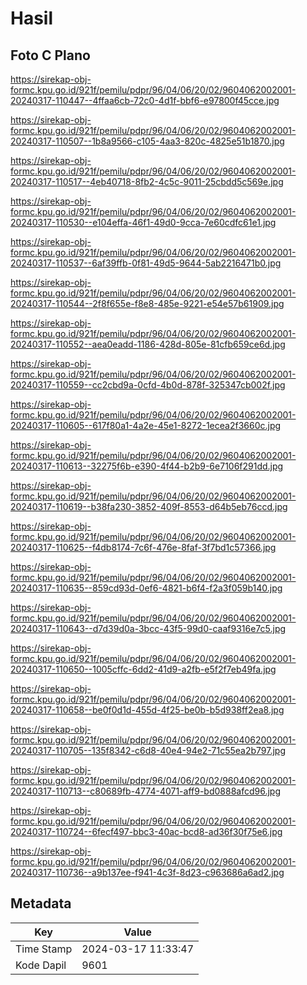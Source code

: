 # Hasil

## Foto C Plano

https://sirekap-obj-formc.kpu.go.id/921f/pemilu/pdpr/96/04/06/20/02/9604062002001-20240317-110447--4ffaa6cb-72c0-4d1f-bbf6-e97800f45cce.jpg

https://sirekap-obj-formc.kpu.go.id/921f/pemilu/pdpr/96/04/06/20/02/9604062002001-20240317-110507--1b8a9566-c105-4aa3-820c-4825e51b1870.jpg

https://sirekap-obj-formc.kpu.go.id/921f/pemilu/pdpr/96/04/06/20/02/9604062002001-20240317-110517--4eb40718-8fb2-4c5c-9011-25cbdd5c569e.jpg

https://sirekap-obj-formc.kpu.go.id/921f/pemilu/pdpr/96/04/06/20/02/9604062002001-20240317-110530--e104effa-46f1-49d0-9cca-7e60cdfc61e1.jpg

https://sirekap-obj-formc.kpu.go.id/921f/pemilu/pdpr/96/04/06/20/02/9604062002001-20240317-110537--6af39ffb-0f81-49d5-9644-5ab2216471b0.jpg

https://sirekap-obj-formc.kpu.go.id/921f/pemilu/pdpr/96/04/06/20/02/9604062002001-20240317-110544--2f8f655e-f8e8-485e-9221-e54e57b61909.jpg

https://sirekap-obj-formc.kpu.go.id/921f/pemilu/pdpr/96/04/06/20/02/9604062002001-20240317-110552--aea0eadd-1186-428d-805e-81cfb659ce6d.jpg

https://sirekap-obj-formc.kpu.go.id/921f/pemilu/pdpr/96/04/06/20/02/9604062002001-20240317-110559--cc2cbd9a-0cfd-4b0d-878f-325347cb002f.jpg

https://sirekap-obj-formc.kpu.go.id/921f/pemilu/pdpr/96/04/06/20/02/9604062002001-20240317-110605--617f80a1-4a2e-45e1-8272-1ecea2f3660c.jpg

https://sirekap-obj-formc.kpu.go.id/921f/pemilu/pdpr/96/04/06/20/02/9604062002001-20240317-110613--32275f6b-e390-4f44-b2b9-6e7106f291dd.jpg

https://sirekap-obj-formc.kpu.go.id/921f/pemilu/pdpr/96/04/06/20/02/9604062002001-20240317-110619--b38fa230-3852-409f-8553-d64b5eb76ccd.jpg

https://sirekap-obj-formc.kpu.go.id/921f/pemilu/pdpr/96/04/06/20/02/9604062002001-20240317-110625--f4db8174-7c6f-476e-8faf-3f7bd1c57366.jpg

https://sirekap-obj-formc.kpu.go.id/921f/pemilu/pdpr/96/04/06/20/02/9604062002001-20240317-110635--859cd93d-0ef6-4821-b6f4-f2a3f059b140.jpg

https://sirekap-obj-formc.kpu.go.id/921f/pemilu/pdpr/96/04/06/20/02/9604062002001-20240317-110643--d7d39d0a-3bcc-43f5-99d0-caaf9316e7c5.jpg

https://sirekap-obj-formc.kpu.go.id/921f/pemilu/pdpr/96/04/06/20/02/9604062002001-20240317-110650--1005cffc-6dd2-41d9-a2fb-e5f2f7eb49fa.jpg

https://sirekap-obj-formc.kpu.go.id/921f/pemilu/pdpr/96/04/06/20/02/9604062002001-20240317-110658--be0f0d1d-455d-4f25-be0b-b5d938ff2ea8.jpg

https://sirekap-obj-formc.kpu.go.id/921f/pemilu/pdpr/96/04/06/20/02/9604062002001-20240317-110705--135f8342-c6d8-40e4-94e2-71c55ea2b797.jpg

https://sirekap-obj-formc.kpu.go.id/921f/pemilu/pdpr/96/04/06/20/02/9604062002001-20240317-110713--c80689fb-4774-4071-aff9-bd0888afcd96.jpg

https://sirekap-obj-formc.kpu.go.id/921f/pemilu/pdpr/96/04/06/20/02/9604062002001-20240317-110724--6fecf497-bbc3-40ac-bcd8-ad36f30f75e6.jpg

https://sirekap-obj-formc.kpu.go.id/921f/pemilu/pdpr/96/04/06/20/02/9604062002001-20240317-110736--a9b137ee-f941-4c3f-8d23-c963686a6ad2.jpg


## Metadata

| Key        | Value               |
| ---------- | ------------------- |
| Time Stamp | 2024-03-17 11:33:47 |
| Kode Dapil | 9601                |



